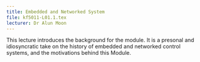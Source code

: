 ```yaml
---
title: Embedded and Networked System
file: kf5011-L01.1.tex
lecturer: Dr Alun Moon
---
```

This lecture introduces the background for the module.
It is a presonal and idiosyncratic take on the history of embedded and networked control systems, and the motivations behind this Module.
